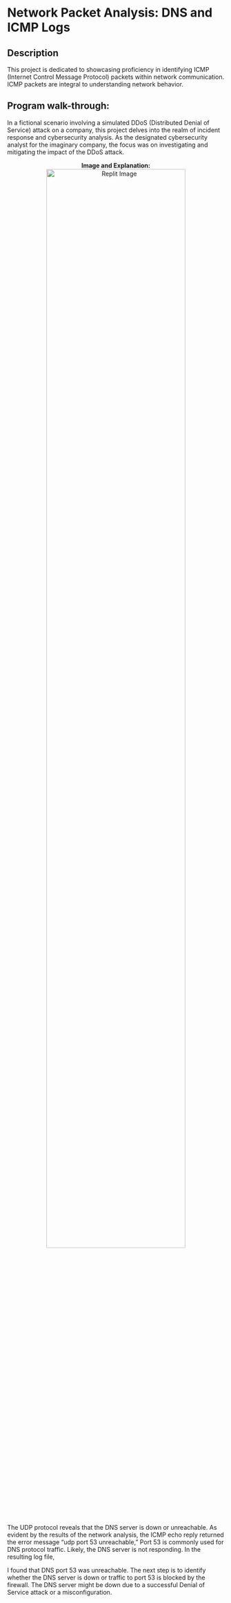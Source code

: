 <h1>Network Packet Analysis: DNS and ICMP Logs</h1>

<h2>Description</h2>
This project is dedicated to showcasing proficiency in identifying ICMP (Internet Control Message Protocol) packets within network communication. ICMP packets are integral to understanding network behavior.
<br />



<h2>Program walk-through:</h2>
In a fictional scenario involving a simulated DDoS (Distributed Denial of Service) attack on a company, this project delves into the realm of incident response and cybersecurity analysis. As the designated cybersecurity analyst for the imaginary company, the focus was on investigating and mitigating the impact of the DDoS attack.
<p align="center">
<b>Image and Explanation: </b><br/>
<img src="https://i.imgur.com/Q0c9qzL.png" height="80%" width="80%" alt="Replit Image"/>

The UDP protocol reveals that the DNS server is down or unreachable. As
evident by the results of the network analysis, the ICMP echo reply returned
the error message “udp port 53 unreachable,” Port 53 is commonly used for
DNS protocol traffic. Likely, the DNS server is not responding.
In the resulting log file, 


I
found that DNS port 53 was unreachable. The next step is to identify whether
the DNS server is down or traffic to port 53 is blocked by the firewall. The DNS
server might be down due to a successful Denial of Service attack or a
misconfiguration.
<br />
<br />

</p>

<!--
 ```diff
- text in red
+ text in green
! text in orange
# text in gray
@@ text in purple (and bold)@@
```
--!>
